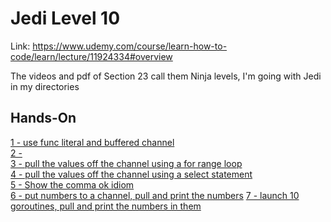 # Jedi Level 10

Link: https://www.udemy.com/course/learn-how-to-code/learn/lecture/11924334#overview

The videos and pdf of Section 23 call them  Ninja levels, I'm going with Jedi in my directories

## Hands-On
[1 - use func literal and buffered channel](https://github.com/ryanclove/LearningGoProgramming/blob/master/Exercises/Jedi%20Level%2010/Hands-On%201/main.go)  
[2 - ](https://github.com/ryanclove/LearningGoProgramming/blob/master/Exercises/Jedi%20Level%2010/Hands-On%202/main.go)  
[3 -  pull the values off the channel using a for range loop](https://github.com/ryanclove/LearningGoProgramming/blob/master/Exercises/Jedi%20Level%2010/Hands-On%203/main.go)  
[4 - pull the values off the channel using a select statement](https://github.com/ryanclove/LearningGoProgramming/blob/master/Exercises/Jedi%20Level%2010/Hands-On%204/main.go)  
[5 - Show the comma ok idiom](https://github.com/ryanclove/LearningGoProgramming/blob/master/Exercises/Jedi%20Level%2010/Hands-On%205/main.go)  
[6 - put numbers to a channel, pull and print the numbers](https://github.com/ryanclove/LearningGoProgramming/blob/master/Exercises/Jedi%20Level%2010/Hands-On%206/main.go)
[7 - launch 10 goroutines, pull and print the numbers in them](https://github.com/ryanclove/LearningGoProgramming/blob/master/Exercises/Jedi%20Level%2010/Hands-On%207/main.go)